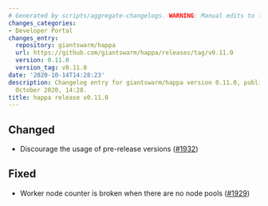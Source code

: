 ```yaml
---
# Generated by scripts/aggregate-changelogs. WARNING: Manual edits to this files will be overwritten.
changes_categories:
- Developer Portal
changes_entry:
  repository: giantswarm/happa
  url: https://github.com/giantswarm/happa/releases/tag/v0.11.0
  version: 0.11.0
  version_tag: v0.11.0
date: '2020-10-14T14:28:23'
description: Changelog entry for giantswarm/happa version 0.11.0, published on 14
  October 2020, 14:28.
title: happa release v0.11.0
---
```


## Changed

- Discourage the usage of pre-release versions ([#1932](https://github.com/giantswarm/happa/pull/1932))

## Fixed

- Worker node counter is broken when there are no node pools ([#1929](https://github.com/giantswarm/happa/pull/1929))

